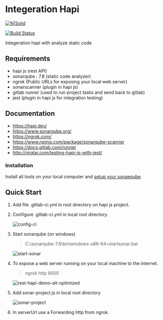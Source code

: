 # Integeration Hapi

[![N|Solid](https://raw.githubusercontent.com/hapijs/assets/master/images/hapi.png)](https://hapi.dev/)

[![Build Status](https://travis-ci.org/joemccann/dillinger.svg?branch=master)](https://travis-ci.org/joemccann/dillinger)

Integeration hapi with analyze static code

## Requirements

  - hapi js (rest API)
  - sonarqube : 7.8 (static code analyzer) 
   - ngrok (Public URLs for exposing your local web server)
   - sonarscanner (plugin in hapi js)
   - gitlab runner (used to run project tasks and send back to gitlab)
   - jest (plugin in hapi js for integration testing)
  
## Documentation
*  https://hapi.dev/
*  https://www.sonarqube.org/
*  https://ngrok.com/
*  https://www.npmjs.com/package/sonarqube-scanner
*  https://docs.gitlab.com/runner
*  http://niralar.com/testing-hapi-js-with-jest/

### Installation

Install all tools on your local computer and  [setup your sonaeqube](https://medium.com/@harith.sankalpa/how-to-integrate-sonarqube-into-your-node-js-ts-application-for-better-analysis-of-your-code-91d830e80ec3).

## Quick Start
1) Add file .gitlab-ci.yml in root directory on hapi js project.
2) Configure .gitlab-ci.yml in local root directory.

    ![config-ci](https://i.ibb.co/F35SpJj/ci-yml.png)

3) Start sonarqube (on windows)

    > C:\sonarqube-7.8\bin\windows-x86-64>startsonar.bat

    ![start-sonar](https://i.ibb.co/sK88f16/Start-Sonar.png)

4) To expose a web server running on your local machine to the internet.

    > ngrok http 9000

    ![rest-hapi-demo-alt-optimized](https://i.ibb.co/YyrKmj3/ngrok-9000.png)

5) Add sonar-project.js in local root directory
    
    ![sonar-project](https://i.ibb.co/GnjYncV/sonar-project.png)
    
6) In serverUrl use a Forwarding http from ngrok.
    
    
